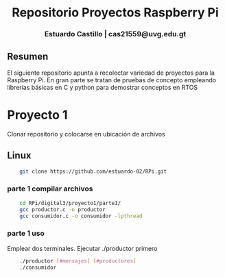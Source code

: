 <h1 align="center">Repositorio Proyectos Raspberry Pi</h1>

<h3 align="center"> Estuardo Castillo | cas21559@uvg.edu.gt</h3>


## Resumen

El siguiente repositorio apunta a recolectar variedad de proyectos para la Raspberry Pi. En gran parte se tratan de pruebas de concepto empleando librerías básicas
en C y python para demostrar conceptos en RTOS

# Proyecto 1

Clonar repositorio y colocarse en ubicación de archivos
## Linux
```bash
    git clone https://github.com/estuardo-02/RPi.git
```
### parte 1 compilar archivos
```bash
    cd RPi/digital3/proyecto1/parte1/
    gcc productor.c -o productor
    gcc consumidor.c -o consumidor -lpthread
```
### parte 1 uso
Emplear dos terminales. Ejecutar ./productor primero
```bash
    ./productor [#mensajes] [#productores]
    ./consumidor
```
